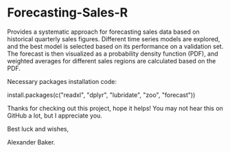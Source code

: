 # Forecasting-Sales-R
Provides a systematic approach for forecasting sales data based on historical quarterly sales figures. Different time series models are explored, and the best model is selected based on its performance on a validation set. The forecast is then visualized as a probability density function (PDF), and weighted averages for different sales regions are calculated based on the PDF.

Necessary packages installation code:

install.packages(c("readxl", "dplyr", "lubridate", "zoo", "forecast"))

Thanks for checking out this project, hope it helps! You may not hear this on GitHub a lot, but I appreciate you.

Best luck and wishes, 

Alexander Baker.
